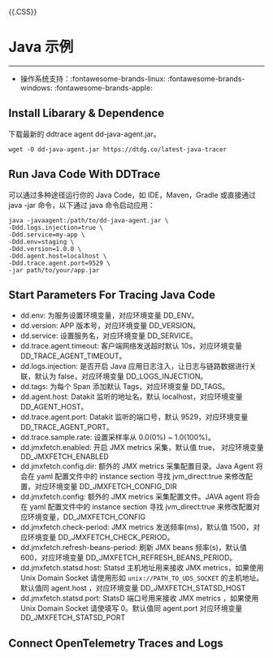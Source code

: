 {{.CSS}}

# Java 示例

---

- 操作系统支持：:fontawesome-brands-linux: :fontawesome-brands-windows: :fontawesome-brands-apple:

## Install Libarary & Dependence

下载最新的 ddtrace agent dd-java-agent.jar。

```shell
wget -O dd-java-agent.jar https://dtdg.co/latest-java-tracer
```

## Run Java Code With DDTrace

可以通过多种途径运行你的 Java Code，如 IDE，Maven，Gradle 或直接通过 java -jar 命令，以下通过 java 命令启动应用：

```shell
java -javaagent:/path/to/dd-java-agent.jar \
-Ddd.logs.injection=true \
-Ddd.service=my-app \
-Ddd.env=staging \
-Ddd.version=1.0.0 \
-Ddd.agent.host=localhost \
-Ddd.trace.agent.port=9529 \
-jar path/to/your/app.jar
```

## Start Parameters For Tracing Java Code

- dd.env: 为服务设置环境变量，对应环境变量 DD_ENV。
- dd.version: APP 版本号，对应环境变量 DD_VERSION。
- dd.service: 设置服务名，对应环境变量 DD_SERVICE。
- dd.trace.agent.timeout: 客户端网络发送超时默认 10s，对应环境变量 DD_TRACE_AGENT_TIMEOUT。
- dd.logs.injection: 是否开启 Java 应用日志注入，让日志与链路数据进行关联，默认为 false，对应环境变量 DD_LOGS_INJECTION。
- dd.tags: 为每个 Span 添加默认 Tags，对应环境变量 DD_TAGS。
- dd.agent.host: Datakit 监听的地址名，默认 localhost，对应环境变量 DD_AGENT_HOST。
- dd.trace.agent.port: Datakit 监听的端口号，默认 9529，对应环境变量 DD_TRACE_AGENT_PORT。
- dd.trace.sample.rate: 设置采样率从 0.0(0%) ~ 1.0(100%)。
- dd.jmxfetch.enabled: 开启 JMX metrics 采集，默认值 true， 对应环境变量 DD_JMXFETCH_ENABLED
- dd.jmxfetch.config.dir: 额外的 JMX metrics 采集配置目录。Java Agent 将会在 yaml 配置文件中的 instance section 寻找 jvm_direct:true 来修改配置，对应环境变量 DD_JMXFETCH_CONFIG_DIR
- dd.jmxfetch.config: 额外的 JMX metrics 采集配置文件。JAVA agent 将会在 yaml 配置文件中的 instance section 寻找 jvm_direct:true 来修改配置对应环境变量，DD_JMXFETCH_CONFIG
- dd.jmxfetch.check-period: JMX metrics 发送频率(ms)，默认值 1500，对应环境变量 DD_JMXFETCH_CHECK_PERIOD。
- dd.jmxfetch.refresh-beans-period: 刷新 JMX beans 频率(s)，默认值 600，对应环境变量 DD_JMXFETCH_REFRESH_BEANS_PERIOD。
- dd.jmxfetch.statsd.host: Statsd 主机地址用来接收 JMX metrics，如果使用 Unix Domain Socket 请使用形如 `unix://PATH_TO_UDS_SOCKET` 的主机地址。默认值同 agent.host ，对应环境变量 DD_JMXFETCH_STATSD_HOST
- dd.jmxfetch.statsd.port: StatsD 端口号用来接收 JMX metrics ，如果使用 Unix Domain Socket 请使填写 0。默认值同 agent.port 对应环境变量 DD_JMXFETCH_STATSD_PORT

## Connect OpenTelemetry Traces and Logs
